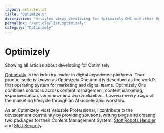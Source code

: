 ```yaml
---
layout: articlelist
title: "Optimizely"
description: "Articles about developing for Optimizely CMS and other Optimizely products."
permalink: "/article/list/optimizely"
category: "Optimizely"
---
```


# Optimizely

Showing all articles about developing for Optimizely

[Optimizely](https://www.optimizely.com) is the industry leader in digital experience platforms. Their product suite is known as Optimizely One and it is described as the world's first operating system for marketing and digital teams.  Optimizely One combines solutions across content management, content marketing, experimentation, commerce and personalization. It powers every stage of the marketing lifecycle through an AI-accelerated workflow.

As an Optimizely Most Valuable Professional, I contribute to the development community by providing solutions, writing blogs and creating two packages for their Content Management System: [Stott Robots Handler](https://github.com/GeekInTheNorth/Stott.Optimizely.RobotsHandler) and [Stott Security](https://github.com/GeekInTheNorth/Stott.Security.Optimizely).
